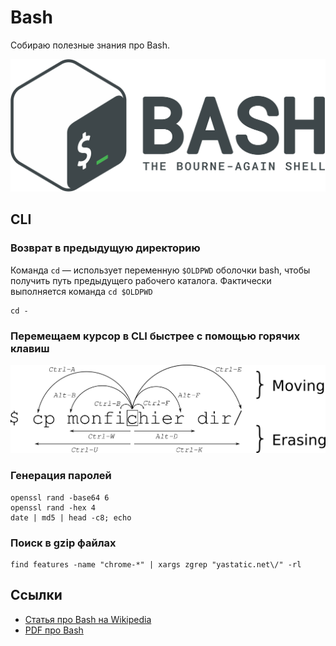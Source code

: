 # Bash

Собираю полезные знания про Bash.

![Bash](bash.png)

## CLI

### Возврат в предыдущую директорию

Команда `cd` — использует переменную `$OLDPWD` оболочки bash, чтобы получить путь предыдущего рабочего каталога. Фактически выполняется команда `cd $OLDPWD`

```
cd -
```

### Перемещаем курсор в CLI быстрее с помощью горячих клавиш

![Перемещаем курсор в CLI быстрее с помощью горячих клавиш](moving_cli.png)

### Генерация паролей

```
openssl rand -base64 6
openssl rand -hex 4
date | md5 | head -c8; echo
```
### Поиск в gzip файлах

```
find features -name "chrome-*" | xargs zgrep "yastatic.net\/" -rl
```


## Ссылки

* [Статья про Bash на Wikipedia](https://ru.wikipedia.org/wiki/Bash)
* [PDF про Bash](bash.pdf)
